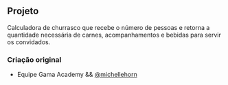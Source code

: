 ## Projeto

Calculadora de churrasco que recebe o número de pessoas e retorna a quantidade necessária de carnes, acompanhamentos e bebidas para servir os convidados.

### Criação original

- Equipe Gama Academy && [@michellehorn](https://github.com/michellehorn)
